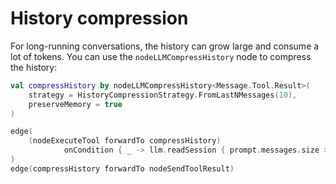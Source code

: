 # History compression

For long-running conversations, the history can grow large and consume a lot of tokens. You can use the
`nodeLLMCompressHistory` node to compress the history:

```kotlin
val compressHistory by nodeLLMCompressHistory<Message.Tool.Result>(
    strategy = HistoryCompressionStrategy.FromLastNMessages(10),
    preserveMemory = true
)

edge(
    (nodeExecuteTool forwardTo compressHistory)
            onCondition { _ -> llm.readSession { prompt.messages.size > 100 } }
)
edge(compressHistory forwardTo nodeSendToolResult)
```
